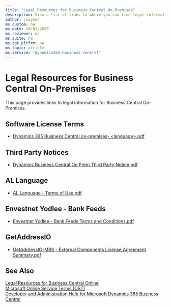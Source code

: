 ```yaml
---
title: "Legal Resources for Business Central On-Premises"
description: View a list of links to where you can find legal information that applies to Business Central on-premises deployments.
author: jswymer
ms.custom: na
ms.date: 10/01/2020
ms.reviewer: na
ms.suite: na
ms.tgt_pltfrm: na
ms.topic: article
ms.service: "dynamics365-business-central"
---
```

# Legal Resources for Business Central On-Premises

This page provides links to legal information for Business Central On-Premises.

## Software License Terms

- [Dynamics 365 Business Central on-premises- \<language\>.pdf](https://www.microsoft.com/en-us/download/details.aspx?id=57274)

## Third Party Notices

- [Dynamics Business Central On Prem Third Party Notice.pdf](https://go.microsoft.com/en-us/download/details.aspx?id=2144507) 

## AL Language

- [AL Language - Terms of Use.pdf](https://www.microsoft.com/en-us/download/details.aspx?id=57274)

## Envestnet Yodlee - Bank Feeds 

- [Envestnet Yodlee - Bank Feeds Terms and Conditions.pdf](https://www.microsoft.com/en-us/download/details.aspx?id=57274)

## GetAddressIO

- [GetAddressIO-MBS - External Components License Agreement Summary.pdf](https://www.microsoft.com/en-us/download/details.aspx?id=57274)

<!--## Teams integration-->

<!--- links-->

## See Also

[Legal Resources for Business Central Online](legal.md)  
[Microsoft Online Service Terms (OST)](https://www.microsoft.com/licensing/product-licensing/products)  
[Developer and Administration Help for Microsoft Dynamics 365 Business Central](../index.md)  


